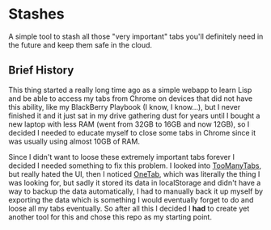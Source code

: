# Stashes

A simple tool to stash all those "very important" tabs you'll definitely need in the future and keep them safe in the cloud.

## Brief History

This thing started a really long time ago as a simple webapp to learn Lisp and be able to access my tabs from Chrome on devices that did not have this ability, like my BlackBerry Playbook (I know, I know...), but I never finished it and it just sat in my drive gathering dust for years until I bought a new laptop with less RAM (went from 32GB to 16GB and now 12GB), so I decided I needed to educate myself to close some tabs in Chrome since it was usually using almost 10GB of RAM.

Since I didn't want to loose these extremely important tabs forever I decided I needed something to fix this problem. I looked into [TooManyTabs](http://www.visibotech.com/TMTChrome), but really hated the UI, then I noticed [OneTab](https://www.one-tab.com/), which was literally the thing I was looking for, but sadly it stored its data in localStorage and didn't have a way to backup the data automatically, I had to manually back it up myself by exporting the data which is something I would eventually forget to do and loose all my tabs eventually. So after all this I decided I **had** to create yet another tool for this and chose this repo as my starting point.
